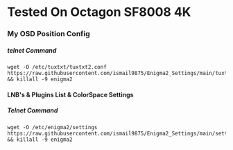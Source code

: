 # Tested On Octagon SF8008 4K

### My OSD Position Config

##### telnet Command

```
wget -O /etc/tuxtxt/tuxtxt2.conf https://raw.githubusercontent.com/ismail9875/Enigma2_Settings/main/tuxtxt2.conf && killall -9 enigma2
```

#### LNB's & Plugins List & ColorSpace Settings

##### Telnet Command
```
wget -O /etc/enigma2/settings https://raw.githubusercontent.com/ismail9875/Enigma2_Settings/main/settings && killall -9 enigma2
```
